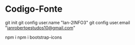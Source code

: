 # Codigo-Fonte

git init 
git config user.name "Ian-2INFO3"
git config user.email "ianrobertoestudos10@gmail.com"

npm i
npm i bootstrap-icons
